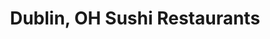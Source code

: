 ---
layout: city
title: Dublin, OH Sushi Restaurants
permalink: /ohio/dublin/
stateAbbr: OH
stateName: Ohio
cityName: Dublin

---